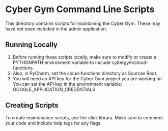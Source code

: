 # Cyber Gym Command Line Scripts
This directory contains scripts for maintaining the Cyber Gym. These may have not been included in the admin application.

## Running Locally
1. Before running these scripts locally, make sure to modify or create a PYTHONPATH environment variable to include cybergym/cloud-functions.
2. Also, in PyCharm, set the cloud-functions directory as Sources Root.
3. You will need an API key for the Cyber Gym project you are working on. You can set the API key in the environment variable: GOOGLE_APPLICATION_CREDENTIALS

## Creating Scripts
To create maintenance scripts, use the click library. Make sure to comment your code and include help tags for any flags.